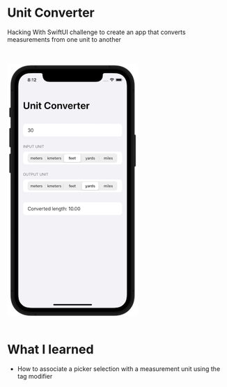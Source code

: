 # Unit Converter
Hacking With SwiftUI challenge to create an app that converts measurements from one unit to another

<br></br>
![Screenshot](https://github.com/oliveira-alex/ConvChallenge-HWSUI/blob/main/Screenshot.png)
<br></br>

# What I learned
* How to associate a picker selection with a measurement unit using the tag modifier
